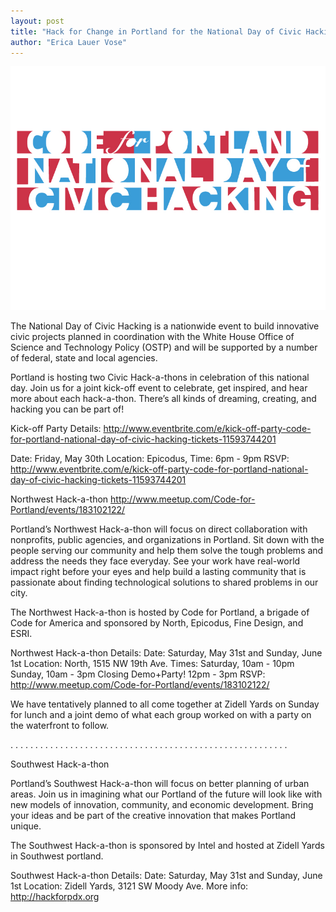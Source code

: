 ```yaml
---
layout: post
title: "Hack for Change in Portland for the National Day of Civic Hacking"
author: "Erica Lauer Vose"
---
```


<a href="http://hackforchange.org/events/national-day-of-civic-hacking-northwest-hack-a-thon/"><img class="img-wrap" src="/assets/img/NationalDayofCivicHacking-Header.jpg"></a>

The National Day of Civic Hacking is a nationwide event to build innovative civic projects planned in coordination with the White House Office of Science and Technology Policy (OSTP) and will be supported by a number of federal, state and local agencies.

Portland is hosting two Civic Hack-a-thons in celebration of this national day. Join us for a joint kick-off event to celebrate, get inspired, and hear more about each hack-a-thon. There’s all kinds of dreaming, creating, and hacking you can be part of!

Kick-off Party Details:
http://www.eventbrite.com/e/kick-off-party-code-for-portland-national-day-of-civic-hacking-tickets-11593744201

Date: Friday, May 30th
Location: Epicodus, Time: 6pm - 9pm
RSVP: http://www.eventbrite.com/e/kick-off-party-code-for-portland-national-day-of-civic-hacking-tickets-11593744201

Northwest Hack-a-thon
http://www.meetup.com/Code-for-Portland/events/183102122/

Portland’s Northwest Hack-a-thon will focus on direct collaboration with nonprofits, public agencies, and organizations in Portland. Sit down with the people serving our community and help them solve the tough problems and address the needs they face everyday. See your work have real-world impact right before your eyes and help build a lasting community that is passionate about finding technological solutions to shared problems in our city.

The Northwest Hack-a-thon is hosted by Code for Portland, a brigade of Code for America and sponsored by North, Epicodus, Fine Design, and ESRI.

Northwest Hack-a-thon Details:
Date: Saturday, May 31st and Sunday, June 1st
Location: North, 1515 NW 19th Ave.
Times:
Saturday, 10am - 10pm
Sunday, 10am - 3pm
Closing Demo+Party! 12pm - 3pm
RSVP: http://www.meetup.com/Code-for-Portland/events/183102122/


We have tentatively planned to all come together at Zidell Yards on Sunday for lunch and a joint demo of what each group worked on with a party on the waterfront to follow.

. . . . . . . . . . . . . . . . . . . . . . . . . . . . . . . . . . . . . . . . . . . . . . . . . . . . . . . .

Southwest Hack-a-thon

Portland’s Southwest Hack-a-thon will focus on better planning of urban areas. Join us in imagining what our Portland of the future will look like with new models of innovation, community, and economic development. Bring your ideas and be part of the creative innovation that makes Portland unique.

The Southwest Hack-a-thon is sponsored by Intel and hosted at Zidell Yards in Southwest portland.

Southwest Hack-a-thon Details:
Date: Saturday, May 31st and Sunday, June 1st
Location: Zidell Yards, 3121 SW Moody Ave.
More info: http://hackforpdx.org
